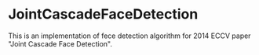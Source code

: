# JointCascadeFaceDetection
This is an implementation of fece detection algorithm for 2014 ECCV paper "Joint Cascade Face Detection".
